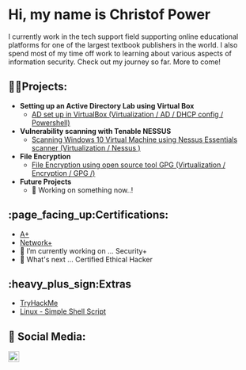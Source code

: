 <h1>Hi, my name is Christof Power</h1>
I currently work in the tech support field supporting online educational platforms for one of the largest textbook publishers in the world. I also spend most of my time off work to learning about various aspects of information security. Check out my journey so far. More to come!

<h2>👨‍💻Projects:</h2>

- <b>Setting up an Active Directory Lab using Virtual Box</b>
  - [AD set up in VirtualBox (Virtualization / AD / DHCP config / Powershell)](https://github.com/chryber/Active-Directory-Lab-Project)
- <b>Vulnerability scanning with Tenable NESSUS</b>
  - [Scanning Windows 10 Virtual Machine using Nessus Essentials scanner (Virtualization / Nessus )](https://github.com/chryber/NESSUS-Vulnerability-Scanner)
- <b>File Encryption</b>
  - [File Encryption using open source tool GPG (Virtualization / Encryption / GPG /)](https://github.com/chryber/File-Encryption-with-GPG-aka-GnuPG)
- <b>Future Projects</b>
  - 🔭 Working on something now..!

<h2>:page_facing_up:Certifications:</h2>
 
- [A+](https://www.credly.com/badges/ab04b24a-151d-4885-884f-4bdf2c426dc2/public_url)
- [Network+](https://www.credly.com/badges/08e11085-13dc-4a79-a2fc-c8f1c7572b24/public_url)
- 🔭 I’m currently working on ... Security+
- 🔭 What's next ... Certified Ethical Hacker

<h2>:heavy_plus_sign:Extras</h2>

  - [TryHackMe](https://github.com/chryber/TryHackME)
  - [Linux - Simple Shell Script](https://youtu.be/I2ySqce31O4)

<h2> 🤳 Social Media:</h2>

[<img align="left" alt="ChristofPower | LinkedIn" width="22px" src="https://cdn.jsdelivr.net/npm/simple-icons@v3/icons/linkedin.svg" />][linkedin]

[linkedin]: http://www.linkedin.com/in/christofpower
